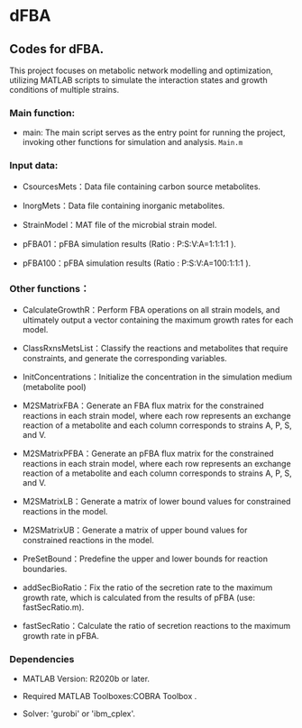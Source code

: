 # dFBA
## Codes for dFBA.

This project focuses on metabolic network modelling and optimization, utilizing MATLAB scripts to simulate the interaction states and growth conditions of multiple strains.

### Main function:

- main:  The main script serves as the entry point for running the project, invoking other functions for simulation and analysis.
`Main.m`

### Input data:

- CsourcesMets：Data file containing carbon source metabolites.

- InorgMets：Data file containing inorganic metabolites.

- StrainModel：MAT file of the microbial strain model.

- pFBA01：pFBA simulation results (Ratio : P:S:V:A=1:1:1:1 ).

- pFBA100：pFBA simulation results (Ratio : P:S:V:A=100:1:1:1 ).


### Other functions：

- CalculateGrowthR：Perform FBA operations on all strain models, and ultimately output a vector containing the maximum growth rates for each model.

- ClassRxnsMetsList：Classify the reactions and metabolites that require constraints, and generate the corresponding variables.

- InitConcentrations：Initialize the concentration in the simulation medium (metabolite pool)

- M2SMatrixFBA：Generate an FBA flux matrix for the constrained reactions in each strain model, where each row represents an exchange reaction of a metabolite and each column corresponds to strains A, P, S, and V.

- M2SMatrixPFBA：Generate an pFBA flux matrix for the constrained reactions in each strain model, where each row represents an exchange reaction of a metabolite and each column corresponds to strains A, P, S, and V.

- M2SMatrixLB：Generate a matrix of lower bound values for constrained reactions in the model.

- M2SMatrixUB：Generate a matrix of upper bound values for constrained reactions in the model.

- PreSetBound：Predefine the upper and lower bounds for reaction boundaries.

- addSecBioRatio：Fix the ratio of the secretion rate to the maximum growth rate, which is calculated from the results of pFBA (use: fastSecRatio.m).

- fastSecRatio：Calculate the ratio of secretion reactions to the maximum growth rate in pFBA.

### Dependencies

- MATLAB Version: R2020b or later.

- Required MATLAB Toolboxes:COBRA Toolbox .

- Solver: 'gurobi' or 'ibm_cplex'.

